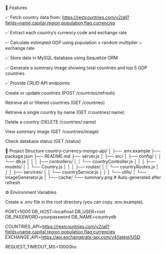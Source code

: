 🚀 Features

✅ Fetch country data from:
https://restcountries.com/v2/all?fields=name,capital,region,population,flag,currencies

✅ Extract each country’s currency code and exchange rate

✅ Calculate estimated GDP using population × random multiplier ÷ exchange rate

✅ Store data in MySQL database using Sequelize ORM

✅ Generate a summary image showing total countries and top 5 GDP countries

✅ Provide CRUD API endpoints:

Create or update countries (POST /countries/refresh)

Retrieve all or filtered countries (GET /countries)

Retrieve a single country by name (GET /countries/:name)

Delete a country (DELETE /countries/:name)

View summary image (GET /countries/image)

Check database status (GET /status)

📁 Project Structure
country-currency-mongo-api/
│
├── .env.example
├── package.json
├── README.md
├── server.js
│
├── src/
│   ├── config/
│   │   └── db.js
│   │
│   ├── controllers/
│   │   └── countryController.js
│   │
│   ├── models/
│   │   └── Country.js
│   │
│   ├── routes/
│   │   └── countryRoutes.js
│   │
│   ├── services/
│   │   └── countryService.js
│   │
│   └── utils/
│       └── imageGenerator.js
│
└── cache/
    └── summary.png     # Auto-generated after refresh

⚙️ Environment Variables

Create a .env file in the root directory (you can copy .env.example).

PORT=5000
DB_HOST=localhost
DB_USER=root
DB_PASSWORD=yourpassword
DB_NAME=countrydb

COUNTRIES_API=https://restcountries.com/v2/all?fields=name,capital,region,population,flag,currencies
EXCHANGE_API=https://api.exchangerate-api.com/v4/latest/USD

REQUEST_TIMEOUT_MS=10000ho
